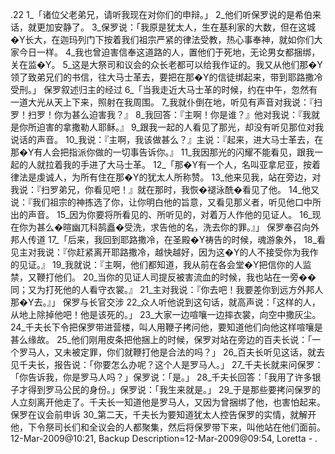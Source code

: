.22 
1_「诸位父老弟兄，请听我现在对你们的申辩。」 2_他们听保罗说的是希伯来话，就更加安静了。 3_保罗说：「我原是犹太人，生在基利家的大数，但在这城�Y长大，在迦玛列门下按着我们祖宗严紧的律法受教，热心事奉神，就如你们大家今日一样。 4_我也曾迫害信奉这道路的人，置他们于死地，无论男女都捆绑，关在监�Y。 5_这是大祭司和议会的众长老都可以给我作证的。我又从他们那�Y领了致弟兄们的书信，往大马士革去，要把在那�Y的信徒绑起来，带到耶路撒冷受刑。」 
保罗叙述归主的经过 
6_「当我走近大马士革的时候，约在中午，忽然有一道大光从天上下来，照射在我周围。 7_我就仆倒在地，听见有声音对我说：『扫罗！扫罗！你为甚么迫害我？』 8_我回答：『主啊！你是谁？』他对我说：『我就是你所迫害的拿撒勒人耶稣。』 9_跟我一起的人看见了那光，却没有听见那位对我说话的声音。 10_我说：『主啊，我该做甚么？』主说：『起来，进大马士革去，在那�Y有人会把指派你做的一切事告诉你。』 11_我因那光的闪耀不能看见，跟我一起的人就拉着我的手进了大马士革。 
12_「那�Y有一个人，名叫亚拿尼亚，按着律法是虔诚人，为所有住在那�Y的犹太人所称赞。 13_他来见我，站在旁边，对我说：『扫罗弟兄，你看见吧！』就在那时，我恢�褪泳酰�看见了他。 14_他又说：『我们祖宗的神拣选了你，让你明白他的旨意，又看见那义者，听见他口中所出的声音。 15_因为你要将所看见的、所听见的，对着万人作他的见证人。 16_现在你为甚么�暄幽兀科鹄矗�受洗，求告他的名，洗去你的罪。』」 
保罗奉召向外邦人传道 
17_「后来，我回到耶路撒冷，在圣殿�Y祷告的时候，魂游象外， 18_看见主对我说：『你赶紧离开耶路撒冷，越快越好，因为这�Y的人不接受你为我作的见证。』 19_我就说：『主啊，他们都知道，我从前在各会堂�Y把信你的人监禁，又鞭打他们。 20_当你的见证人司提反被害流血的时候，我也站在一旁��同；又为打死他的人看守衣裳。』 21_主对我说：『你去吧！我要差你到远方外邦人那�Y去。』」 
保罗与长官交涉 
22_众人听他说到这句话，就高声说：「这样的人，从地上除掉他吧！他是该死的。」 23_大家一边喧嚷一边摔衣裳，向空中撒灰尘。 24_千夫长下令把保罗带进营楼，叫人用鞭子拷问他，要知道他们向他这样喧嚷是甚么缘故。 25_他们刚用皮条把他捆上的时候，保罗对站在旁边的百夫长说：「一个罗马人，又未被定罪，你们就鞭打他是合法的吗？」 26_百夫长听见这话，就去见千夫长，报告说：「你要怎么办呢？这个人是罗马人。」 27_千夫长就来问保罗：「你告诉我，你是罗马人吗？」保罗说：「是。」 28_千夫长回答：「我用了许多银子才得到罗马公民的身份。」保罗说：「我生来就是。」 29_于是那些要拷问保罗的人立刻离开他走了。千夫长一知道他是罗马人，又因为曾捆绑了他，也害怕起来。 
保罗在议会前申诉 
30_第二天，千夫长为要知道犹太人控告保罗的实情，就解开他，下令祭司长们和全议会的人都聚集，然后将保罗带下来，叫他站在他们面前。 
12-Mar-2009@10:21, Backup Description=12-Mar-2009@09:54, Loretta - 
.